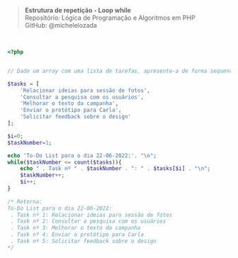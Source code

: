 > **Estrutura de repetição - Loop while**     
> Repositório: Lógica de Programação e Algoritmos em PHP   
> GitHub: @michelelozada
&nbsp;
     
&nbsp;     
```php
<?php


// Dado um array com uma lista de tarefas, apresente-a de forma sequencial para o usuário: 

$tasks = [
	'Relacionar ideias para sessão de fotos',
	'Consultar a pesquisa com os usuários',
	'Melhorar o texto da campanha',
	'Enviar o protótipo para Carla',
	'Solicitar feedback sobre o design'
];

$i=0;
$taskNumber=1;

echo 'To-Do List para o dia 22-06-2022:'. "\n";
while($taskNumber <= count($tasks)){
	echo " . Task nº " . $taskNumber . ": " . $tasks[$i] . "\n";
	$taskNumber++;
	$i++;
}
	
/* Retorna:
To-Do List para o dia 22-06-2022:
 . Task nº 1: Relacionar ideias para sessão de fotos
 . Task nº 2: Consultar a pesquisa com os usuários
 . Task nº 3: Melhorar o texto da campanha
 . Task nº 4: Enviar o protótipo para Carla
 . Task nº 5: Solicitar feedback sobre o design
*/
```